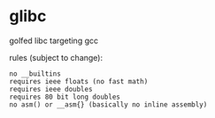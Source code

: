 # glibc
golfed libc targeting gcc

rules (subject to change):

	no __builtins
	requires ieee floats (no fast math)
	requires ieee doubles
	requires 80 bit long doubles
	no asm() or __asm{} (basically no inline assembly)
